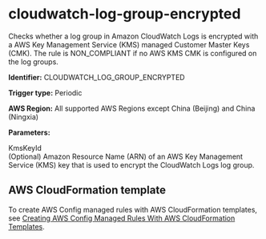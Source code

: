 # cloudwatch\-log\-group\-encrypted<a name="cloudwatch-log-group-encrypted"></a>

Checks whether a log group in Amazon CloudWatch Logs is encrypted with a AWS Key Management Service \(KMS\) managed Customer Master Keys \(CMK\)\. The rule is NON\_COMPLIANT if no AWS KMS CMK is configured on the log groups\.

**Identifier:** CLOUDWATCH\_LOG\_GROUP\_ENCRYPTED

**Trigger type:** Periodic

**AWS Region:** All supported AWS Regions except China \(Beijing\) and China \(Ningxia\)

**Parameters:**

 KmsKeyId   
\(Optional\) Amazon Resource Name \(ARN\) of an AWS Key Management Service \(KMS\) key that is used to encrypt the CloudWatch Logs log group\.

## AWS CloudFormation template<a name="w24aac11c29c17c77c15"></a>

To create AWS Config managed rules with AWS CloudFormation templates, see [Creating AWS Config Managed Rules With AWS CloudFormation Templates](aws-config-managed-rules-cloudformation-templates.md)\.
